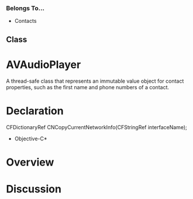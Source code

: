 ### Belongs To...
- Contacts

## Class
# AVAudioPlayer

A thread-safe class that represents an immutable value object for contact properties, such as the first name and phone numbers of a contact.




# Declaration
CFDictionaryRef CNCopyCurrentNetworkInfo(CFStringRef interfaceName); 
* Objective-C*


# Overview

# Discussion


